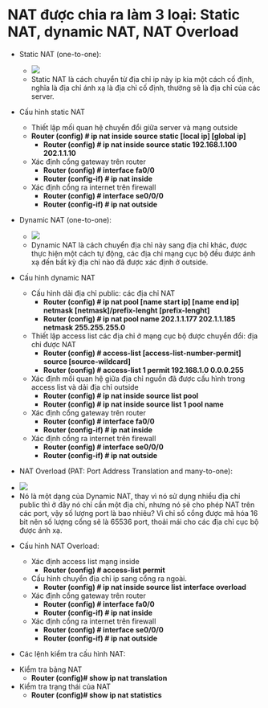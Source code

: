 # NAT được chia ra làm 3 loại: Static NAT, dynamic NAT, NAT Overload
- Static NAT (one-to-one): 
  + <img src="https://www.totolink.vn/public/uploads/img_article/3loainatnetworkaddresstranslationbancanbietcauhinhstaticnat.png">
  + Static NAT là cách chuyển từ địa chỉ ip này ip kia một cách cố định, nghĩa là địa chỉ ánh xạ là địa chỉ cố định,
thường sẽ là địa chỉ của các server.
- Cấu hình static NAT
  + Thiết lập mối quan hệ chuyển đổi giữa server và mạng outside
  + **Router (config) # ip nat inside source static [local ip] [global ip]**
    + **Router (config) # ip nat inside source static 192.168.1.100 202.1.1.10**
  + Xác định cổng gateway trên router 
    + **Router (config) # interface fa0/0**
    + **Router (config-if) # ip nat inside**
  + Xác định cổng ra internet trên firewall
    + **Router (config) # interface se0/0/0**
    + **Router (config-if) # ip nat outside**
    
- Dynamic NAT (one-to-one): 
  + <img src="https://www.totolink.vn/public/uploads/img_article/3loainatnetworkaddresstranslationbancanbietdynamicnat.png">
  + Dynamic NAT là cách chuyển địa chỉ này sang địa chỉ khác, được thực hiện một cách tự động, các địa chỉ mạng cục bộ đều được
  ánh xạ đến bất kỳ địa chỉ nào đã được xác định ở outside.
 
- Cấu hình dynamic NAT
  + Cấu hình dải địa chỉ public: các địa chỉ NAT
    + **Router (config) # ip nat pool [name start ip] [name end ip] netmask [netmask]/prefix-lenght [prefix-lenght]**
    + **Router (config) # ip nat pool name 202.1.1.177 202.1.1.185 netmask 255.255.255.0**
  + Thiết lập access list các địa chỉ ở mạng cục bộ được chuyển đổi: địa chỉ được NAT
    + **Router (config) # access-list [access-list-number-permit] source [source-wildcard]**
    + **Router (config) # access-list 1 permit 192.168.1.0  0.0.0.255**
  + Xác định mối quan hệ giữa địa chỉ nguồn đã được cấu hình trong access list và dải địa chỉ outside 
    + **Router (config) # ip nat inside source list <acl-number> pool <name>**
    + **Router (config) # ip nat inside source list 1 pool name**
  + Xác định cổng gateway trên router 
    + **Router (config) # interface fa0/0**
    + **Router (config-if) # ip nat inside**
  + Xác định cổng ra internet trên firewall
    + **Router (config) # interface se0/0/0**
    + **Router (config-if) # ip nat outside**
    
 - NAT Overload (PAT: Port Address Translation and many-to-one):
  + <img src="https://www.totolink.vn/public/uploads/img_article/3loainatnetworkaddresstranslationbancanbietoverloadnat.png">
  + Nó là một dạng của Dynamic NAT, thay vì nó sử dụng nhiều địa chỉ public thì ở đây nó chỉ cần một địa chỉ, nhưng nó sẽ cho
  phép NAT trên các port, vậy số lượng port là bao nhiêu? Vì chỉ số cổng được mã hóa 16 bit nên số lượng cổng sẽ là 65536 port,
  thoải mái cho các địa chỉ cục bộ được ánh xạ.
  
- Cấu hình NAT Overload: 
  + Xác định access list mạng inside
    + **Router (config) # access-list <ACL-number> permit <source> <wildcard>**
  + Cấu hình chuyển địa chỉ ip sang cổng ra ngoài.
    + **Router (config) # ip nat inside source list <ACL-number> interface <interface> overload**
  + Xác định cổng gateway trên router 
    + **Router (config) # interface fa0/0**
    + **Router (config-if) # ip nat inside**
  + Xác định cổng ra internet trên firewall
    + **Router (config) # interface se0/0/0**
    + **Router (config-if) # ip nat outside**
    
 - Các lệnh kiểm tra cấu hình NAT:
  + Kiểm tra bảng NAT
    + **Router (config)# show ip nat translation**
  + Kiểm tra trạng thái của NAT
    + **Router (config)# show ip nat statistics**
    
